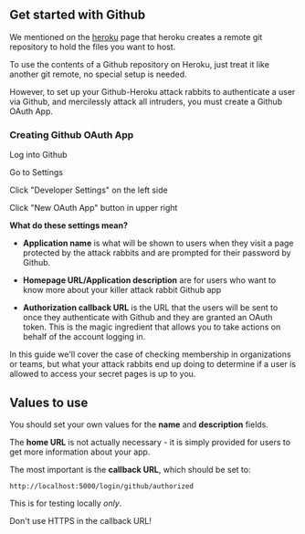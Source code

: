 ## Get started with Github

We mentioned on the [heroku](heroku.md) page that heroku
creates a remote git repository to hold the files you 
want to host.

To use the contents of a Github repository on Heroku,
just treat it like another git remote, no special setup
is needed.

However, to set up your Github-Heroku attack rabbits to 
authenticate a user via Github, and mercilessly attack
all intruders, you must create a Github OAuth App.

### Creating Github OAuth App

Log into Github

Go to Settings

Click "Developer Settings" on the left side

Click  "New OAuth App" button in upper right

**What do these settings mean?**

* **Application name** is what will be shown to users when they visit
    a page protected by the attack rabbits and are prompted for
    their password by Github.

* **Homepage URL/Application description** are for users who want to know more 
    about your killer attack rabbit Github app

* **Authorization callback URL** is the URL that the users will be sent to
    once they authenticate with Github and they are granted an OAuth token.
    This is the magic ingredient that allows you to take actions on behalf
    of the account logging in.

In this guide we'll cover the case of checking membership in organizations or teams,
but what your attack rabbits end up doing to determine if a user is allowed to
access your secret pages is up to you.

## Values to use

You should set your own values for the **name** and **description** fields.

The **home URL** is not actually necessary - it is simply provided for users to
get more information about your app.

The most important is the **callback URL**, which should be set to:

```
http://localhost:5000/login/github/authorized
```

This is for testing locally *only*.

Don't use HTTPS in the callback URL!

